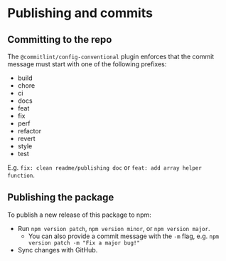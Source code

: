 # Publishing and commits

## Committing to the repo

The `@commitlint/config-conventional` plugin enforces that the commit message must start with one of the following prefixes:

- build
- chore
- ci
- docs
- feat
- fix
- perf
- refactor
- revert
- style
- test

E.g. `fix: clean readme/publishing doc` or `feat: add array helper function`.

## Publishing the package

To publish a new release of this package to npm:

- Run `npm version patch`, `npm version minor`, or `npm version major`.
  - You can also provide a commit message with the `-m` flag, e.g. `npm version patch -m "Fix a major bug!"`
- Sync changes with GitHub.

